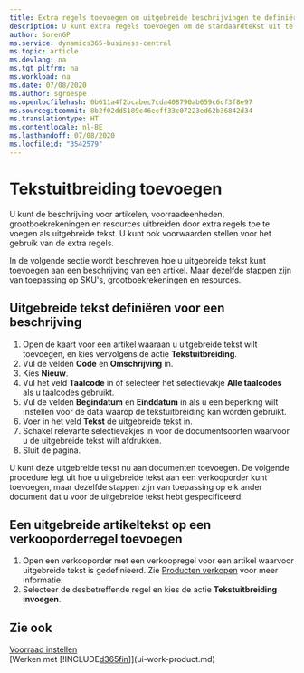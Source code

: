 ```yaml
---
title: Extra regels toevoegen om uitgebreide beschrijvingen te definiëren
description: U kunt extra regels toevoegen om de standaardtekst uit te breiden die een artikel, grootboekrekening en andere gegevens beschrijft.
author: SorenGP
ms.service: dynamics365-business-central
ms.topic: article
ms.devlang: na
ms.tgt_pltfrm: na
ms.workload: na
ms.date: 07/08/2020
ms.author: sgroespe
ms.openlocfilehash: 0b611a4f2bcabec7cda408790ab659c6cf3f8e97
ms.sourcegitcommit: 8b2f02dd5189c46ecff33c07223ed62b36842d34
ms.translationtype: HT
ms.contentlocale: nl-BE
ms.lasthandoff: 07/08/2020
ms.locfileid: "3542579"
---
```

# <a name="add-extended-text"></a>Tekstuitbreiding toevoegen

U kunt de beschrijving voor artikelen, voorraadeenheden, grootboekrekeningen en resources uitbreiden door extra regels toe te voegen als uitgebreide tekst. U kunt ook voorwaarden stellen voor het gebruik van de extra regels.  

In de volgende sectie wordt beschreven hoe u uitgebreide tekst kunt toevoegen aan een beschrijving van een artikel. Maar dezelfde stappen zijn van toepassing op SKU's, grootboekrekeningen en resources.  

## <a name="to-define-extended-text-for-an-description"></a>Uitgebreide tekst definiëren voor een beschrijving

1. Open de kaart voor een artikel waaraan u uitgebreide tekst wilt toevoegen, en kies vervolgens de actie **Tekstuitbreiding**.
2. Vul de velden **Code** en **Omschrijving** in.
3. Kies **Nieuw**.
4. Vul het veld **Taalcode** in of selecteer het selectievakje **Alle taalcodes** als u taalcodes gebruikt.
5. Vul de velden **Begindatum** en **Einddatum** in als u een beperking wilt instellen voor de data waarop de tekstuitbreiding kan worden gebruikt.
6. Voer in het veld **Tekst** de uitgebreide tekst in.
7. Schakel relevante selectievakjes in voor de documentsoorten waarvoor u de uitgebreide tekst wilt afdrukken.
8. Sluit de pagina.

U kunt deze uitgebreide tekst nu aan documenten toevoegen. De volgende procedure legt uit hoe u uitgebreide tekst aan een verkooporder kunt toevoegen, maar dezelfde stappen zijn van toepassing op elk ander document dat u voor de uitgebreide tekst hebt gespecificeerd.  

## <a name="to-add-an-extended-item-text-on-a-sales-order-line"></a>Een uitgebreide artikeltekst op een verkooporderregel toevoegen

1. Open een verkooporder met een verkoopregel voor een artikel waarvoor uitgebreide tekst is gedefinieerd. Zie [Producten verkopen](sales-how-sell-products.md) voor meer informatie.
2. Selecteer de desbetreffende regel en kies de actie **Tekstuitbreiding invoegen**.

## <a name="see-also"></a>Zie ook

[Voorraad instellen](inventory-setup-inventory.md)  
[Werken met [!INCLUDE[d365fin](includes/d365fin_md.md)]](ui-work-product.md)
